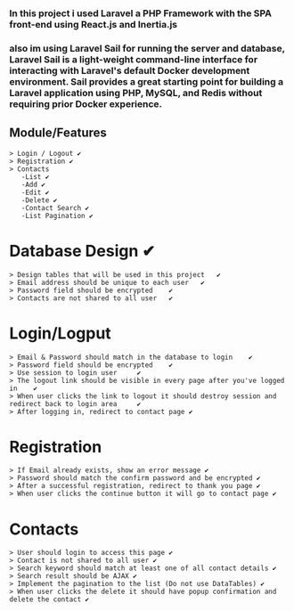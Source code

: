 ### In this project i used Laravel a PHP Framework with the SPA front-end using React.js and Inertia.js

### also im using Laravel Sail for running the server and database, Laravel Sail is a light-weight command-line interface for interacting with Laravel's default Docker development environment. Sail provides a great starting point for building a Laravel application using PHP, MySQL, and Redis without requiring prior Docker experience.

## Module/Features

    > Login / Logout ✔
    > Registration ✔
    > Contacts
       -List ✔
       -Add ✔
       -Edit ✔
       -Delete ✔
       -Contact Search ✔
       -List Pagination ✔

# Database Design ✔

    > Design tables that will be used in this project   ✔
    > Email address should be unique to each user   ✔
    > Password field should be encrypted    ✔
    > Contacts are not shared to all user   ✔

# Login/Logput

    > Email & Password should match in the database to login    ✔
    > Password field should be encrypted    ✔
    > Use session to login user     ✔
    > The logout link should be visible in every page after you've logged in    ✔
    > When user clicks the link to logout it should destroy session and redirect back to login area     ✔
    > After logging in, redirect to contact page ✔

# Registration

    > If Email already exists, show an error message ✔
    > Password should match the confirm password and be encrypted ✔
    > After a successful registration, redirect to thank you page ✔
    > When user clicks the continue button it will go to contact page ✔

# Contacts

    > User should login to access this page ✔
    > Contact is not shared to all user ✔
    > Search keyword should match at least one of all contact details ✔
    > Search result should be AJAX ✔
    > Implement the pagination to the list (Do not use DataTables) ✔
    > When user clicks the delete it should have popup confirmation and delete the contact ✔
